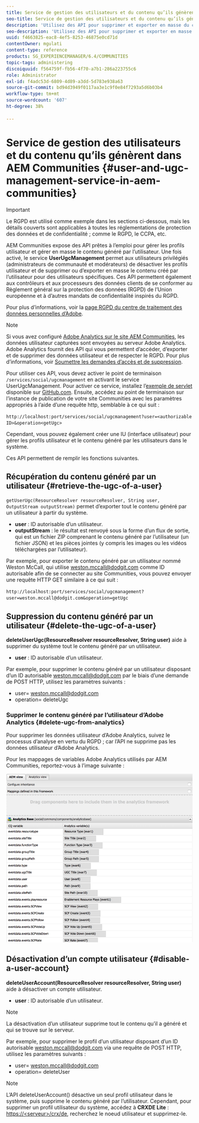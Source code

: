 ```yaml
---
title: Service de gestion des utilisateurs et du contenu qu’ils génèrent dans AEM Communities
seo-title: Service de gestion des utilisateurs et du contenu qu’ils génèrent dans AEM Communities
description: 'Utilisez des API pour supprimer et exporter en masse du contenu généré par les utilisateurs et désactiver des comptes utilisateur. '
seo-description: 'Utilisez des API pour supprimer et exporter en masse du contenu généré par les utilisateurs et désactiver des comptes utilisateur. '
uuid: f4663825-eac8-4ef5-8253-46875e0cd71d
contentOwner: mgulati
content-type: reference
products: SG_EXPERIENCEMANAGER/6.4/COMMUNITIES
topic-tags: administering
discoiquuid: f564759f-fb56-4f70-a7b1-286a223755c6
role: Administrator
exl-id: f4adc53d-6809-4d89-a3dd-5d783e938a63
source-git-commit: bd94d3949f0117aa3e1c9f0e84f7293a5d6b03b4
workflow-type: tm+mt
source-wordcount: '607'
ht-degree: 38%

---
```


# Service de gestion des utilisateurs et du contenu qu’ils génèrent dans AEM Communities {#user-and-ugc-management-service-in-aem-communities}

>[!IMPORTANT]
>
>Le RGPD est utilisé comme exemple dans les sections ci-dessous, mais les détails couverts sont applicables à toutes les réglementations de protection des données et de confidentialité ; comme le RGPD, le CCPA, etc.

AEM Communities expose des API prêtes à l’emploi pour gérer les profils utilisateur et gérer en masse le contenu généré par l’utilisateur. Une fois activé, le service **UserUgcManagement** permet aux utilisateurs privilégiés (administrateurs de communauté et modérateurs) de désactiver les profils utilisateur et de supprimer ou d’exporter en masse le contenu créé par l’utilisateur pour des utilisateurs spécifiques. Ces API permettent également aux contrôleurs et aux processeurs des données clients de se conformer au Règlement général sur la protection des données (RGPD) de l’Union européenne et à d’autres mandats de confidentialité inspirés du RGPD.

Pour plus d’informations, voir la [page RGPD du centre de traitement des données personnelles d’Adobe](https://www.adobe.com/fr/privacy/general-data-protection-regulation.html).

>[!NOTE]
>
>Si vous avez configuré [Adobe Analytics sur le site AEM Communities](analytics.md), les données utilisateur capturées sont envoyées au serveur Adobe Analytics. Adobe Analytics fournit des API qui vous permettent d’accéder, d’exporter et de supprimer des données utilisateur et de respecter le RGPD. Pour plus d’informations, voir [Soumettre les demandes d’accès et de suppression](https://docs.adobe.com/content/help/en/analytics/admin/data-governance/gdpr-submit-access-delete.html).

Pour utiliser ces API, vous devez activer le point de terminaison `/services/social/ugcmanagement` en activant le service UserUgcManagement. Pour activer ce service, installez l’[exemple de servlet](https://github.com/Adobe-Marketing-Cloud/aem-communities-ugc-migration/tree/main/bundles/communities-ugc-management-servlet) disponible sur [GitHub.com](https://github.com/Adobe-Marketing-Cloud/aem-communities-ugc-migration/tree/main/bundles/communities-ugc-management-servlet). Ensuite, accédez au point de terminaison sur l’instance de publication de votre site Communities avec les paramètres appropriés à l’aide d’une requête http, semblable à ce qui suit :

`http://localhost:port/services/social/ugcmanagement?user=<authorizable ID>&operation<getUgc>`

Cependant, vous pouvez également créer une IU (interface utilisateur) pour gérer les profils utilisateur et le contenu généré par les utilisateurs dans le système.

Ces API permettent de remplir les fonctions suivantes.

## Récupération du contenu généré par un utilisateur  {#retrieve-the-ugc-of-a-user}

`getUserUgc(ResourceResolver resourceResolver, String user, OutputStream outputStream)` permet d’exporter tout le contenu généré par un utilisateur à partir du système.

* **user** : ID autorisable d’un utilisateur.
* **outputStream** : le résultat est renvoyé sous la forme d’un flux de sortie, qui est un fichier ZIP comprenant le contenu généré par l’utilisateur (un fichier JSON) et les pièces jointes (y compris les images ou les vidéos téléchargées par l’utilisateur).

Par exemple, pour exporter le contenu généré par un utilisateur nommé Weston McCall, qui utilise weston.mccall@dodgit.com comme ID autorisable afin de se connecter au site Communities, vous pouvez envoyer une requête HTTP GET similaire à ce qui suit :

`http://localhost:port/services/social/ugcmanagement?user=weston.mccall@dodgit.com&operation=getUgc`

## Suppression du contenu généré par un utilisateur {#delete-the-ugc-of-a-user}

**deleteUserUgc(ResourceResolver resourceResolver, String user)** aide à supprimer du système tout le contenu généré par un utilisateur.

* **user** : ID autorisable d’un utilisateur.

Par exemple, pour supprimer le contenu généré par un utilisateur disposant d’un ID autorisable weston.mccall@dodgit.com par le biais d’une demande de POST HTTP, utilisez les paramètres suivants :

* user= weston.mccall@dodgit.com
* operation= deleteUgc

### Supprimer le contenu généré par l’utilisateur d’Adobe Analytics {#delete-ugc-from-analytics}

Pour supprimer les données utilisateur d’Adobe Analytics, suivez le processus d’analyse en vertu du RGPD ; car l’API ne supprime pas les données utilisateur d’Adobe Analytics.

Pour les mappages de variables Adobe Analytics utilisés par AEM Communities, reportez-vous à l’image suivante :

![Mappage des variables des communautés AEM pour Adobe Analytics](assets/Analytics-Communities-Mapping.png)

## Désactivation d’un compte utilisateur {#disable-a-user-account}

**deleteUserAccount(ResourceResolver resourceResolver, String user)** aide à désactiver un compte utilisateur.

* **user** : ID autorisable d’un utilisateur.

>[!NOTE]
>
>La désactivation d’un utilisateur supprime tout le contenu qu’il a généré et qui se trouve sur le serveur.

Par exemple, pour supprimer le profil d’un utilisateur disposant d’un ID autorisable weston.mccall@dodgit.com via une requête de POST HTTP, utilisez les paramètres suivants :

* user= weston.mccall@dodgit.com
* operation= deleteUser

>[!NOTE]
>
>L’API deleteUserAccount() désactive un seul profil utilisateur dans le système, puis supprime le contenu généré par l’utilisateur. Cependant, pour supprimer un profil utilisateur du système, accédez à **CRXDE Lite** : [https://&lt;serveur>/crx/de](http://localhost:4502/crx/de), recherchez le noeud utilisateur et supprimez-le.
